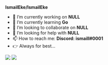 **IsmailEke/IsmailEke** 

- 🔭 I’m currently working on **NULL**
- 🌱 I’m currently learning **Go**
- 👯 I’m looking to collaborate on **NULL**
- 🤔 I’m looking for help with **NULL**
- 📫 How to reach me: **Discord: ismaill#0001**
- 👉 Always for best...

<img src="https://github-readme-stats.vercel.app/api?username=ismaileke&&show_icons=true&title_colorbb2acf&text_color=daf7dc&bg_color=151515">
<img src="https://github-readme-stats.vercel.app/api/top-langs?username=ismaileke&langs_count=4&count_private=true&title_colorbb2acf&text_color=daf7dc&bg_color=151515">


